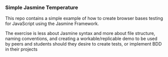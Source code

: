 ### Simple Jasmine Temperature
This repo contains a simple example of how to create browser bases testing for JavaScript using the Jasmine Framework.  
  
The exercise is less about Jasmine syntax and more about file structure, naming conventions, and creating a workable/replicable demo to be used by peers and students should they desire to create tests, or implement BDD in their projects
